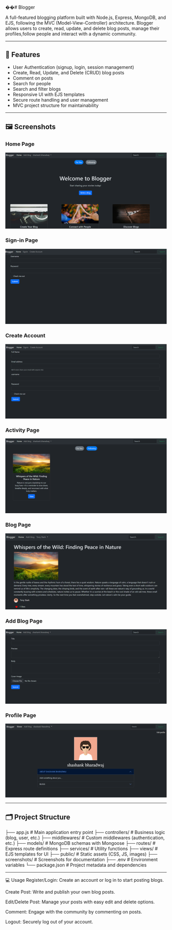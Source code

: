 ��#   B l o g g e r 

A full-featured blogging platform built with Node.js, Express, MongoDB, and EJS, following the MVC (Model-View-Controller) architecture. Blogger allows users to create, read, update, and delete blog posts, manage their profiles,follow people and interact with a dynamic community.

---

## 🚀 Features

- User Authentication (signup, login, session management)
- Create, Read, Update, and Delete (CRUD) blog posts
- Comment on posts
- Search for people
- Search and filter blogs
- Responsive UI with EJS templates
- Secure route handling and user management
- MVC project structure for maintainability

---

## 🖼️ Screenshots

### Home Page
![Home Page](screenshots/home.png)

### Sign-in Page
![Sign-in](screenshots/signin.png)

### Create Account
![Create Account](screenshots/create_account.png)

### Activity Page
![Home Page](screenshots/activity_page.png)

### Blog Page
![Sign-in](screenshots/blog_page.png)

### Add Blog Page
![Add Blog](screenshots/add_blog.png)

### Profile Page
![Add Blog](screenshots/profile_page.png)


---

## 🗂️ Project Structure
├── app.js # Main application entry point
├── controllers/ # Business logic (blog, user, etc.)
├── middlewares/ # Custom middlewares (authentication, etc.)
├── models/ # MongoDB schemas with Mongoose
├── routes/ # Express route definitions
├── services/ # Utility functions
├── views/ # EJS templates for UI
├── public/ # Static assets (CSS, JS, images)
├── screenshots/ # Screenshots for documentation
├── .env # Environment variables
└── package.json # Project metadata and dependencies

---

💻 Usage
Register/Login: Create an account or log in to start posting blogs.

Create Post: Write and publish your own blog posts.

Edit/Delete Post: Manage your posts with easy edit and delete options.

Comment: Engage with the community by commenting on posts.

Logout: Securely log out of your account.




